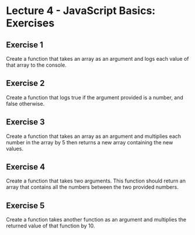 # Lecture 4 - JavaScript Basics: Exercises

## Exercise 1

Create a function that takes an array as an argument and logs each value of that array to the console.

## Exercise 2

Create a function that logs true if the argument provided is a number, and false otherwise.

## Exercise 3

Create a function that takes an array as an argument and multiplies each number in the array by 5 then returns a new array containing the new values.

## Exercise 4

Create a function that takes two arguments. This function should return an array that contains all the numbers between the two provided numbers.

## Exercise 5

Create a function takes another function as an argument and multiplies the returned value of that function by 10.
